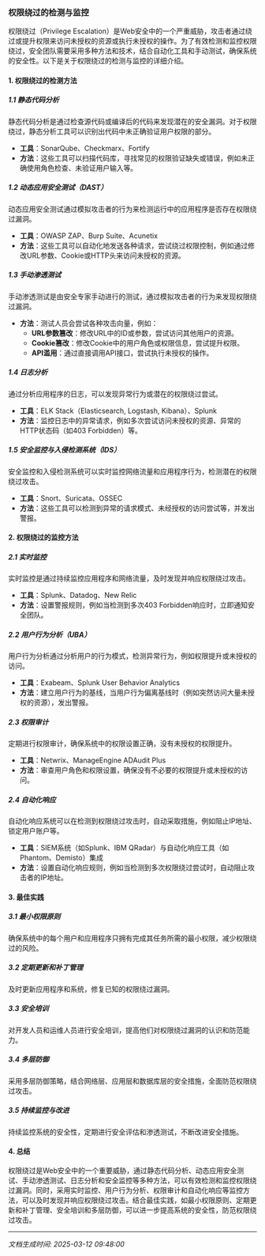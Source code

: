 ### 权限绕过的检测与监控

权限绕过（Privilege Escalation）是Web安全中的一个严重威胁，攻击者通过绕过或提升权限来访问未授权的资源或执行未授权的操作。为了有效检测和监控权限绕过，安全团队需要采用多种方法和技术，结合自动化工具和手动测试，确保系统的安全性。以下是关于权限绕过的检测与监控的详细介绍。

#### 1. 权限绕过的检测方法

##### 1.1 静态代码分析
静态代码分析是通过检查源代码或编译后的代码来发现潜在的安全漏洞。对于权限绕过，静态分析工具可以识别出代码中未正确验证用户权限的部分。

- **工具**：SonarQube、Checkmarx、Fortify
- **方法**：这些工具可以扫描代码库，寻找常见的权限验证缺失或错误，例如未正确使用角色检查、未验证用户输入等。

##### 1.2 动态应用安全测试（DAST）
动态应用安全测试通过模拟攻击者的行为来检测运行中的应用程序是否存在权限绕过漏洞。

- **工具**：OWASP ZAP、Burp Suite、Acunetix
- **方法**：这些工具可以自动化地发送各种请求，尝试绕过权限控制，例如通过修改URL参数、Cookie或HTTP头来访问未授权的资源。

##### 1.3 手动渗透测试
手动渗透测试是由安全专家手动进行的测试，通过模拟攻击者的行为来发现权限绕过漏洞。

- **方法**：测试人员会尝试各种攻击向量，例如：
  - **URL参数篡改**：修改URL中的ID或参数，尝试访问其他用户的资源。
  - **Cookie篡改**：修改Cookie中的用户角色或权限信息，尝试提升权限。
  - **API滥用**：通过直接调用API接口，尝试执行未授权的操作。

##### 1.4 日志分析
通过分析应用程序的日志，可以发现异常行为或潜在的权限绕过尝试。

- **工具**：ELK Stack（Elasticsearch, Logstash, Kibana）、Splunk
- **方法**：监控日志中的异常请求，例如多次尝试访问未授权的资源、异常的HTTP状态码（如403 Forbidden）等。

##### 1.5 安全监控与入侵检测系统（IDS）
安全监控和入侵检测系统可以实时监控网络流量和应用程序行为，检测潜在的权限绕过攻击。

- **工具**：Snort、Suricata、OSSEC
- **方法**：这些工具可以检测到异常的请求模式、未经授权的访问尝试等，并发出警报。

#### 2. 权限绕过的监控方法

##### 2.1 实时监控
实时监控是通过持续监控应用程序和网络流量，及时发现并响应权限绕过攻击。

- **工具**：Splunk、Datadog、New Relic
- **方法**：设置警报规则，例如当检测到多次403 Forbidden响应时，立即通知安全团队。

##### 2.2 用户行为分析（UBA）
用户行为分析通过分析用户的行为模式，检测异常行为，例如权限提升或未授权的访问。

- **工具**：Exabeam、Splunk User Behavior Analytics
- **方法**：建立用户行为的基线，当用户行为偏离基线时（例如突然访问大量未授权的资源），发出警报。

##### 2.3 权限审计
定期进行权限审计，确保系统中的权限设置正确，没有未授权的权限提升。

- **工具**：Netwrix、ManageEngine ADAudit Plus
- **方法**：审查用户角色和权限设置，确保没有不必要的权限提升或未授权的访问。

##### 2.4 自动化响应
自动化响应系统可以在检测到权限绕过攻击时，自动采取措施，例如阻止IP地址、锁定用户账户等。

- **工具**：SIEM系统（如Splunk、IBM QRadar）与自动化响应工具（如Phantom、Demisto）集成
- **方法**：设置自动化响应规则，例如当检测到多次权限绕过尝试时，自动阻止攻击者的IP地址。

#### 3. 最佳实践

##### 3.1 最小权限原则
确保系统中的每个用户和应用程序只拥有完成其任务所需的最小权限，减少权限绕过的风险。

##### 3.2 定期更新和补丁管理
及时更新应用程序和系统，修复已知的权限绕过漏洞。

##### 3.3 安全培训
对开发人员和运维人员进行安全培训，提高他们对权限绕过漏洞的认识和防范能力。

##### 3.4 多层防御
采用多层防御策略，结合网络层、应用层和数据库层的安全措施，全面防范权限绕过攻击。

##### 3.5 持续监控与改进
持续监控系统的安全性，定期进行安全评估和渗透测试，不断改进安全措施。

#### 4. 总结

权限绕过是Web安全中的一个重要威胁，通过静态代码分析、动态应用安全测试、手动渗透测试、日志分析和安全监控等多种方法，可以有效检测和监控权限绕过漏洞。同时，采用实时监控、用户行为分析、权限审计和自动化响应等监控方法，可以及时发现并响应权限绕过攻击。结合最佳实践，如最小权限原则、定期更新和补丁管理、安全培训和多层防御，可以进一步提高系统的安全性，防范权限绕过攻击。

---

*文档生成时间: 2025-03-12 09:48:00*





















